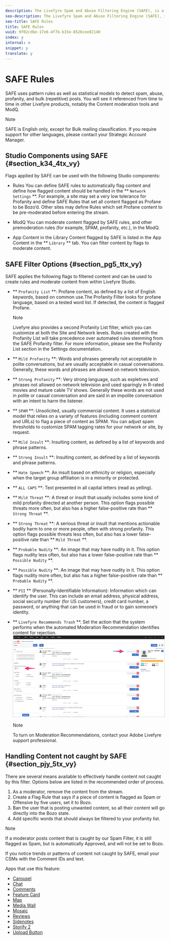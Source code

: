 ```yaml
---
description: The Livefyre Spam and Abuse Filtering Engine (SAFE), is a background process that analyzes all incoming content, and is enabled for all Livefyre customers.
seo-description: The Livefyre Spam and Abuse Filtering Engine (SAFE), is a background process that analyzes all incoming content, and is enabled for all Livefyre customers.
seo-title: SAFE Rules
title: SAFE Rules
uuid: 9f02cdbe-17e6-4f7b-b15e-8526cee82140
index: y
internal: n
snippet: y
translate: y
---
```


# SAFE Rules


<a id="section_m1m_dtx_vy"></a>

SAFE uses pattern rules as well as statistical models to detect spam, abuse, profanity, and bulk (repetitive) posts. You will see it referenced from time to time in other Livefyre products, notably the Content moderation tools and ModQ.

>[!NOTE]
>
>SAFE is English only, except for Bulk mailing classification. If you require support for other languages, please contact your Strategic Account Manager.


## Studio Components using SAFE {#section_k34_4tx_vy}

Flags applied by SAFE can be used with the following Studio components:

* Rules
  You can define SAFE rules to automatically flag content and define how flagged content should be handled in the ** `Network Settings` **. 
  For example, a site may set a very low tolerance for Profanity and define SAFE Rules that set all content flagged as Profane to be Bozo’d. Other sites may define Rules which set Profane content to be pre-moderated before entering the stream.

* ModQ
  You can moderate content flagged by SAFE rules, and other premoderation rules (for example, SPAM, profanity, etc.), in the ModQ.

* App Content in the Library
  Content flagged by SAFE is listed in the App Content in the ** `Library` ** tab. You can filter content by flags to moderate content.


## SAFE Filter Options {#section_pg5_ttx_vy}

SAFE applies the following flags to filtered content and can be used to create rules and moderate content from within Livefyre Studio.

* ** `Profanity List` **: Profane content, as defined by a list of English keywords, based on common use.The Profanity Filter looks for profane language, based on a tested word list. If detected, the content is flagged Profane.

  >[!NOTE]
  >
  >Livefyre also provides a second Profanity List filter, which you can customize at both the Site and Network levels. Rules created with the Profanity List will take precedence over automated rules stemming from the SAFE Profanity filter. For more information, please see the Profanity List section in the Settings documentation.

* ** `Mild Profanity` **: Words and phrases generally not acceptable in polite conversations, but are usually acceptable in casual conversations. Generally, these words and phrases are allowed on network television.
* ** `Strong Profanity` **: Very strong language, such as expletives and phrases not allowed on network television and used sparingly in R-rated movies and mature cable TV shows. Generally these words are not used in polite or casual conversation and are said in an impolite conversation with an intent to harm the listener.
* ** `SPAM` **: Unsolicited, usually commercial content. It uses a statistical model that relies on a variety of features (including comment content and URLs) to flag a piece of content as SPAM. You can adjust spam thresholds to customize SPAM tagging rates for your network or site, by request.
* ** `Mild Insult` **: Insulting content, as defined by a list of keywords and phrase patterns.
* ** `Strong Insult` **: Insulting content, as defined by a list of keywords and phrase patterns.
* ** `Hate Speech` **: An insult based on ethnicity or religion, especially when the target group affiliation is in a minority or protected.
* ** `ALL CAPS` **: Text presented in all capital letters (read as yelling).
* ** `Mild Threat` **: A threat or insult that usually includes some kind of mild profanity directed at another person. This option flags possible threats more often, but also has a higher false-positive rate than ** `Strong Threat` **.
* ** `Strong Threat` **: A serious threat or insult that mentions actionable bodily harm to one or more people, often with strong profanity. This option flags possible threats less often, but also has a lower false-positive rate than ** `Mild Threat` **.
* ** `Probable Nudity` **: An image that may have nudity in it. This option flags nudity less often, but also has a lower false-positive rate than ** `Possible Nudity` **.
* ** `Possible Nudity` **: An image that may have nudity in it. This option flags nudity more often, but also has a higher false-positive rate than ** `Probable Nudity` **.
* ** `PII` ** (Personally-Identifiable Information): Information which can identify the user. This can include an email address, physical address, social security number (for US customers), credit card number, a password, or anything that can be used in fraud or to gain someone’s identity.
* ** `Livefyre Recommends Trash` **. Set the action that the system performs when the automated Moderation Recommendation identifies content for rejection.  ![](images/mod_reco1.png)
  >[!NOTE]
  >
  >To turn on Moderation Recommendations, contact your Adobe Livefyre support professional.


## Handling Content not caught by SAFE {#section_pjy_5tx_vy}

There are several means available to effectively handle content not caught by this filter. Options below are listed in the recommended order of process.

1. As a moderator, remove the content from the stream.
1. Create a Flag Rule that says if a piece of content is flagged as Spam or Offensive by five users, set it to Bozo.
1. Ban the user that is posting unwanted content, so all their content will go directly into the Bozo state.
1. Add specific words that should always be filtered to your profanity list.

>[!NOTE]
>
>If a moderator posts content that is caught by our Spam Filter, it is still flagged as Spam, but is automatically Approved, and will not be set to Bozo.

If you notice trends or patterns of content not caught by SAFE, email your CSMs with the Comment IDs and text.

<a id="section_blk_ccj_h1b"></a>

Apps that use this feature:

* [Carousel](c_carousel_app.md#c_carousel_app)
* [Chat](c_chat_app.md#c_chat_app)
* [Comments](c_comments_app.md#c_comments_app)
* [Feature Card](c_feature_card_app.md#c_feature_card_app)
* [Map](c_map_app.md#c_map_app)
* [Media Wall](c_media_wall_app.md#c_media_wall_app)
* [Mosaic](c_mosaic_app.md#c_mosaic_app)
* [Reviews](c_reviews_app.md#c_reviews_app)
* [Sidenotes](c_sidenotes_app.md#c_sidenotes_app)
* [Storify 2](c_storify2.md#c_storify2)
* [Upload Button](c_upload_button_app.md#c_upload_button_app)
